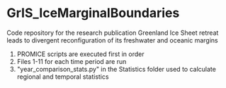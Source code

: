 # GrIS_IceMarginalBoundaries
Code repository for the research publication Greenland Ice Sheet retreat leads to divergent reconfiguration of its freshwater and oceanic margins

1. PROMICE scripts are executed first in order
2. Files 1-11 for each time period are run
3. "year_comparison_stats.py" in the Statistics folder used to calculate regional and temporal statistics
